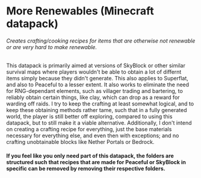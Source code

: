 # More Renewables (Minecraft datapack)
###### Creates crafting/cooking recipes for items that are otherwise not renewable or are very hard to make renewable.
This datapack is primarily aimed at versions of SkyBlock or other similar survival maps where players wouldn't be able to obtain a
lot of differnt items simply because they didn't generate. This also applies to Superflat, and also to Peaceful to a lesser extent.
It also works to eliminate the need for RNG-dependant elements, such as villager trading and bartering, to reliably obtain certain
things, like clay, which can drop as a reward for warding off raids. I try to keep the crafting at least somewhat logical, and to
keep these obtaining methods rather tame, such that in a fully generated world, the player is still better off exploring, compared
to using this datapack, but to still make it a viable alternative. Additionally, I don't intend on creating a crafting recipe for
everything, just the base materials necessary for everything else, and even then with exceptions; and no crafting unobtainable
blocks like Nether Portals or Bedrock.
#### If you feel like you only need part of this datapack, the folders are structured such that recipes that are made for Peaceful or SkyBlock in specific can be removed by removing their respective folders.

